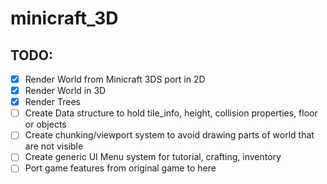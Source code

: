 # minicraft_3D


## TODO:
- [X] Render World from Minicraft 3DS port in 2D
- [X] Render World in 3D
- [X] Render Trees
- [ ] Create Data structure to hold tile_info, height, collision properties, floor or objects
- [ ] Create chunking/viewport system to avoid drawing parts of world that are not visible
- [ ] Create generic UI Menu system for tutorial, crafting, inventory
- [ ] Port game features from original game to here
